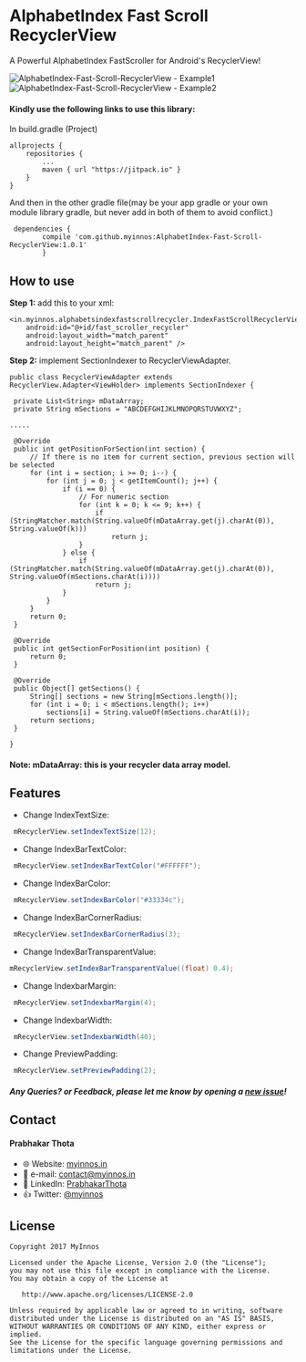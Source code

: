 # AlphabetIndex Fast Scroll RecyclerView
A Powerful AlphabetIndex FastScroller for Android's RecyclerView!

 ![AlphabetIndex-Fast-Scroll-RecyclerView - Example1](https://raw.githubusercontent.com/myinnos/AlphabetIndex-Fast-Scroll-RecyclerView/0d6c4f2f0b9f3b573a4f2abf2c87b62237081286/images-gif/AlphabetIndex-Fast-Scroll-RecyclerView_1.gif)
 `` `` `` `` `` `` `` ``
  ![AlphabetIndex-Fast-Scroll-RecyclerView - Example2](https://raw.githubusercontent.com/myinnos/AlphabetIndex-Fast-Scroll-RecyclerView/0d6c4f2f0b9f3b573a4f2abf2c87b62237081286/images-gif/AlphabetIndex-Fast-Scroll-RecyclerView_2.gif)
 
#### Kindly use the following links to use this library:

In build.gradle (Project)

	allprojects {
		repositories {
			...
			maven { url "https://jitpack.io" }
		}
	}
	
And then in the other gradle file(may be your app gradle or your own module library gradle, but never add in both of them to avoid conflict.)
	
	 dependencies {
	        compile 'com.github.myinnos:AlphabetIndex-Fast-Scroll-RecyclerView:1.0.1'
	        }
          
How to use
-----
**Step 1:** add this to your xml:

    <in.myinnos.alphabetsindexfastscrollrecycler.IndexFastScrollRecyclerView
        android:id="@+id/fast_scroller_recycler"
        android:layout_width="match_parent"
        android:layout_height="match_parent" />

**Step 2:** implement SectionIndexer to RecyclerViewAdapter.

    public class RecyclerViewAdapter extends RecyclerView.Adapter<ViewHolder> implements SectionIndexer {

     private List<String> mDataArray;
     private String mSections = "ABCDEFGHIJKLMNOPQRSTUVWXYZ";
    
    .....
    
     @Override
     public int getPositionForSection(int section) {
         // If there is no item for current section, previous section will be selected
         for (int i = section; i >= 0; i--) {
             for (int j = 0; j < getItemCount(); j++) {
                 if (i == 0) {
                     // For numeric section
                     for (int k = 0; k <= 9; k++) {
                         if (StringMatcher.match(String.valueOf(mDataArray.get(j).charAt(0)), String.valueOf(k)))
                             return j;
                     }
                 } else {
                     if (StringMatcher.match(String.valueOf(mDataArray.get(j).charAt(0)), String.valueOf(mSections.charAt(i))))
                         return j;
                 }
             }
         }
         return 0;
     }

     @Override
     public int getSectionForPosition(int position) {
         return 0;
     }

     @Override
     public Object[] getSections() {
         String[] sections = new String[mSections.length()];
         for (int i = 0; i < mSections.length(); i++)
             sections[i] = String.valueOf(mSections.charAt(i));
         return sections;
     }
    
    }

#### Note: mDataArray: this is your recycler data array model.

Features
-----
- Change IndexTextSize:
```java
 mRecyclerView.setIndexTextSize(12);
```
- Change IndexBarTextColor:
```java
 mRecyclerView.setIndexBarTextColor("#FFFFFF");
```
- Change IndexBarColor:
```java
 mRecyclerView.setIndexBarColor("#33334c");
```
- Change IndexBarCornerRadius:
```java
 mRecyclerView.setIndexBarCornerRadius(3);
```
- Change IndexBarTransparentValue:
```java
mRecyclerView.setIndexBarTransparentValue((float) 0.4);
```
- Change IndexbarMargin:
```java
 mRecyclerView.setIndexbarMargin(4);
```
- Change IndexbarWidth:
```java
 mRecyclerView.setIndexbarWidth(40);
```
- Change PreviewPadding:
```java
 mRecyclerView.setPreviewPadding(2);
```
##### Any Queries? or Feedback, please let me know by opening a [new issue](https://github.com/myinnos/AlphabetIndex-Fast-Scroll-RecyclerView/issues/new)!

## Contact
#### Prabhakar Thota
* :globe_with_meridians: Website: [myinnos.in](http://www.myinnos.in "Prabhakar Thota")
* :email: e-mail: contact@myinnos.in
* :mag_right: LinkedIn: [PrabhakarThota](https://www.linkedin.com/in/prabhakarthota "Prabhakar Thota on LinkedIn")
* :thumbsup: Twitter: [@myinnos](https://twitter.com/myinnos "Prabhakar Thota on twitter")   

License
-------

    Copyright 2017 MyInnos

    Licensed under the Apache License, Version 2.0 (the "License");
    you may not use this file except in compliance with the License.
    You may obtain a copy of the License at

       http://www.apache.org/licenses/LICENSE-2.0

    Unless required by applicable law or agreed to in writing, software
    distributed under the License is distributed on an "AS IS" BASIS,
    WITHOUT WARRANTIES OR CONDITIONS OF ANY KIND, either express or implied.
    See the License for the specific language governing permissions and
    limitations under the License.
